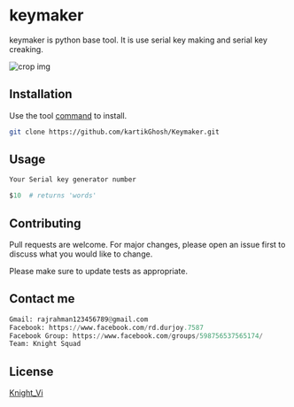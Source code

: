 # keymaker

keymaker is python base tool. It is  use serial key making and serial key creaking.

![crop img](https://user-images.githubusercontent.com/64404794/92406269-23829380-f127-11ea-8d26-26f66632fc33.png)



## Installation

Use the tool  [command](#) to install.

```bash
git clone https://github.com/kartikGhosh/Keymaker.git
```

## Usage

```python
Your Serial key generator number

$10  # returns 'words'
```

## Contributing
Pull requests are welcome. For major changes, please open an issue first to discuss what you would like to change.

Please make sure to update tests as appropriate.

## Contact me
```python
Gmail: rajrahman123456789@gmail.com
Facebook: https://www.facebook.com/rd.durjoy.7587
Facebook Group: https://www.facebook.com/groups/598756537565174/
Team: Knight Squad
```

## License
[Knight_Vi](#)
